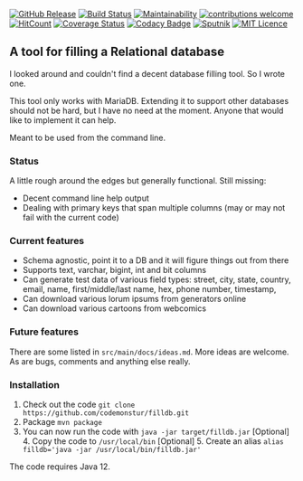 
[![GitHub Release](https://img.shields.io/github/release/codemonstur/filldb.svg)](https://github.com/codemonstur/filldb/releases) 
[![Build Status](https://travis-ci.org/codemonstur/filldb.svg?branch=master)](https://travis-ci.org/codemonstur/filldb)
[![Maintainability](https://api.codeclimate.com/v1/badges/63924c44946973cb37f8/maintainability)](https://codeclimate.com/github/codemonstur/filldb/maintainability)
[![contributions welcome](https://img.shields.io/badge/contributions-welcome-brightgreen.svg?style=flat)](https://github.com/dwyl/esta/issues)
[![HitCount](http://hits.dwyl.com/codemonstur/filldb.svg)](http://hits.dwyl.com/codemonstur/filldb)
[![Coverage Status](https://coveralls.io/repos/github/codemonstur/filldb/badge.svg?branch=master)](https://coveralls.io/github/codemonstur/filldb?branch=master)
[![Codacy Badge](https://api.codacy.com/project/badge/Grade/813d8482256b4ed88e2ff1018d53f06e)](https://www.codacy.com/app/codemonstur/filldb)
[![Sputnik](https://sputnik.ci/conf/badge)](https://sputnik.ci/app#/builds/codemonstur/filldb)
[![MIT Licence](https://badges.frapsoft.com/os/mit/mit.svg?v=103)](https://opensource.org/licenses/mit-license.php)

## A tool for filling a Relational database

I looked around and couldn't find a decent database filling tool.
So I wrote one.

This tool only works with MariaDB.
Extending it to support other databases should not be hard, but I have no need at the moment.
Anyone that would like to implement it can help.

Meant to be used from the command line.

### Status

A little rough around the edges but generally functional.
Still missing:
- Decent command line help output
- Dealing with primary keys that span multiple columns (may or may not fail with the current code)

### Current features

- Schema agnostic, point it to a DB and it will figure things out from there
- Supports text, varchar, bigint, int and bit columns
- Can generate test data of various field types:
  street, city, state, country, email, name, first/middle/last name, hex, 
  phone number, timestamp, 
- Can download various lorum ipsums from generators online
- Can download various cartoons from webcomics


### Future features

There are some listed in `src/main/docs/ideas.md`.
More ideas are welcome.
As are bugs, comments and anything else really.

### Installation

1. Check out the code `git clone https://github.com/codemonstur/filldb.git`
2. Package `mvn package`
3. You can now run the code with `java -jar target/filldb.jar`
[Optional] 4. Copy the code to `/usr/local/bin`
[Optional] 5. Create an alias `alias filldb='java -jar /usr/local/bin/filldb.jar'`

The code requires Java 12.
